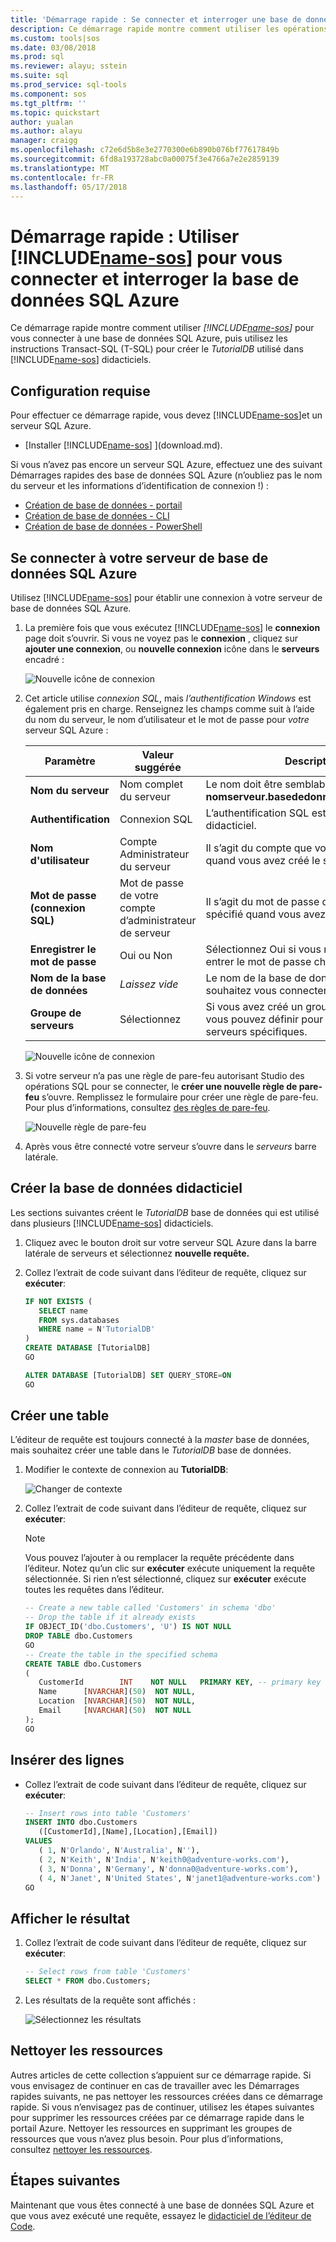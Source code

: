 ```yaml
---
title: 'Démarrage rapide : Se connecter et interroger une base de données SQL Azure à l’aide des opérations de SQL Studio (version préliminaire) | Documents Microsoft'
description: Ce démarrage rapide montre comment utiliser les opérations de SQL Studio (version préliminaire) pour vous connecter à une base de données SQL et exécuter une requête
ms.custom: tools|sos
ms.date: 03/08/2018
ms.prod: sql
ms.reviewer: alayu; sstein
ms.suite: sql
ms.prod_service: sql-tools
ms.component: sos
ms.tgt_pltfrm: ''
ms.topic: quickstart
author: yualan
ms.author: alayu
manager: craigg
ms.openlocfilehash: c72e6d5b8e3e2770300e6b890b076bf77617849b
ms.sourcegitcommit: 6fd8a193728abc0a00075f3e4766a7e2e2859139
ms.translationtype: MT
ms.contentlocale: fr-FR
ms.lasthandoff: 05/17/2018
---
```

# <a name="quickstart-use-includename-sosincludesname-sos-shortmd-to-connect-and-query-azure-sql-database"></a>Démarrage rapide : Utiliser [!INCLUDE[name-sos](../includes/name-sos-short.md)] pour vous connecter et interroger la base de données SQL Azure

Ce démarrage rapide montre comment utiliser *[!INCLUDE[name-sos](../includes/name-sos-short.md)]* pour vous connecter à une base de données SQL Azure, puis utilisez les instructions Transact-SQL (T-SQL) pour créer le *TutorialDB* utilisé dans [!INCLUDE[name-sos](../includes/name-sos-short.md)] didacticiels.

## <a name="prerequisites"></a>Configuration requise

Pour effectuer ce démarrage rapide, vous devez [!INCLUDE[name-sos](../includes/name-sos-short.md)]et un serveur SQL Azure.

- [Installer [!INCLUDE[name-sos](../includes/name-sos-short.md)] ](download.md).

Si vous n’avez pas encore un serveur SQL Azure, effectuez une des suivant Démarrages rapides des base de données SQL Azure (n’oubliez pas le nom du serveur et les informations d’identification de connexion !) :

- [Création de base de données - portail](https://docs.microsoft.com/azure/sql-database/sql-database-get-started-portal)
- [Création de base de données - CLI](https://docs.microsoft.com/azure/sql-database/sql-database-get-started-cli)
- [Création de base de données - PowerShell](https://docs.microsoft.com/azure/sql-database/sql-database-get-started-powershell)


## <a name="connect-to-your-azure-sql-database-server"></a>Se connecter à votre serveur de base de données SQL Azure

Utilisez [!INCLUDE[name-sos](../includes/name-sos-short.md)] pour établir une connexion à votre serveur de base de données SQL Azure.

1. La première fois que vous exécutez [!INCLUDE[name-sos](../includes/name-sos-short.md)] le **connexion** page doit s’ouvrir. Si vous ne voyez pas le **connexion** , cliquez sur **ajouter une connexion**, ou **nouvelle connexion** icône dans le **serveurs** encadré :
   
   ![Nouvelle icône de connexion](media/quickstart-sql-database/new-connection-icon.png)

2. Cet article utilise *connexion SQL*, mais *l’authentification Windows* est également pris en charge. Renseignez les champs comme suit à l’aide du nom du serveur, le nom d’utilisateur et le mot de passe pour *votre* serveur SQL Azure :

   | Paramètre       | Valeur suggérée |  Description |
   | ------------ | ------------------ | ------------------------------------------------- | 
   | **Nom du serveur** | Nom complet du serveur | Le nom doit être semblable à celui-ci : **nomserveur.basededonnées.Windows.NET** |
   | **Authentification** | Connexion SQL| L’authentification SQL est utilisée dans ce didacticiel. |
   | **Nom d'utilisateur** | Compte Administrateur du serveur | Il s’agit du compte que vous avez spécifié quand vous avez créé le serveur. |
   | **Mot de passe (connexion SQL)** | Mot de passe de votre compte d’administrateur de serveur | Il s’agit du mot de passe que vous avez spécifié quand vous avez créé le serveur. |
   | **Enregistrer le mot de passe** | Oui ou Non | Sélectionnez Oui si vous ne souhaitez pas entrer le mot de passe chaque fois. |
   | **Nom de la base de données** | *Laissez vide* | Le nom de la base de données que vous souhaitez vous connecter. |
   | **Groupe de serveurs** | Sélectionnez <Default> | Si vous avez créé un groupe de serveurs, vous pouvez définir pour un groupe de serveurs spécifiques. | 

   ![Nouvelle icône de connexion](media/quickstart-sql-database/new-connection-screen.png)  

3. Si votre serveur n’a pas une règle de pare-feu autorisant Studio des opérations SQL pour se connecter, le **créer une nouvelle règle de pare-feu** s’ouvre. Remplissez le formulaire pour créer une règle de pare-feu. Pour plus d’informations, consultez [des règles de pare-feu](https://docs.microsoft.com/azure/sql-database/sql-database-firewall-configure).

   ![Nouvelle règle de pare-feu](media/quickstart-sql-database/firewall.png)  

4. Après vous être connecté votre serveur s’ouvre dans le *serveurs* barre latérale.

## <a name="create-the-tutorial-database"></a>Créer la base de données didacticiel

Les sections suivantes créent le *TutorialDB* base de données qui est utilisé dans plusieurs [!INCLUDE[name-sos](../includes/name-sos-short.md)] didacticiels.

1. Cliquez avec le bouton droit sur votre serveur SQL Azure dans la barre latérale de serveurs et sélectionnez **nouvelle requête.**

1. Collez l’extrait de code suivant dans l’éditeur de requête, cliquez sur **exécuter**:

   ```sql
   IF NOT EXISTS (
      SELECT name
      FROM sys.databases
      WHERE name = N'TutorialDB'
   )
   CREATE DATABASE [TutorialDB]
   GO

   ALTER DATABASE [TutorialDB] SET QUERY_STORE=ON
   GO
   ```



## <a name="create-a-table"></a>Créer une table

L’éditeur de requête est toujours connecté à la *master* base de données, mais souhaitez créer une table dans le *TutorialDB* base de données. 

1. Modifier le contexte de connexion au **TutorialDB**:

   ![Changer de contexte](media/quickstart-sql-database/change-context.png)



1. Collez l’extrait de code suivant dans l’éditeur de requête, cliquez sur **exécuter**:

   > [!NOTE]
   > Vous pouvez l’ajouter à ou remplacer la requête précédente dans l’éditeur. Notez qu’un clic sur **exécuter** exécute uniquement la requête sélectionnée. Si rien n’est sélectionné, cliquez sur **exécuter** exécute toutes les requêtes dans l’éditeur.

   ```sql
   -- Create a new table called 'Customers' in schema 'dbo'
   -- Drop the table if it already exists
   IF OBJECT_ID('dbo.Customers', 'U') IS NOT NULL
   DROP TABLE dbo.Customers
   GO
   -- Create the table in the specified schema
   CREATE TABLE dbo.Customers
   (
      CustomerId        INT    NOT NULL   PRIMARY KEY, -- primary key column
      Name      [NVARCHAR](50)  NOT NULL,
      Location  [NVARCHAR](50)  NOT NULL,
      Email     [NVARCHAR](50)  NOT NULL
   );
   GO
   ```


## <a name="insert-rows"></a>Insérer des lignes

- Collez l’extrait de code suivant dans l’éditeur de requête, cliquez sur **exécuter**:

   ```sql
   -- Insert rows into table 'Customers'
   INSERT INTO dbo.Customers
      ([CustomerId],[Name],[Location],[Email])
   VALUES
      ( 1, N'Orlando', N'Australia', N''),
      ( 2, N'Keith', N'India', N'keith0@adventure-works.com'),
      ( 3, N'Donna', N'Germany', N'donna0@adventure-works.com'),
      ( 4, N'Janet', N'United States', N'janet1@adventure-works.com')
   GO
   ```


## <a name="view-the-result"></a>Afficher le résultat
1. Collez l’extrait de code suivant dans l’éditeur de requête, cliquez sur **exécuter**:

   ```sql
   -- Select rows from table 'Customers'
   SELECT * FROM dbo.Customers;
   ```

1. Les résultats de la requête sont affichés :

   ![Sélectionnez les résultats](media/quickstart-sql-database/select-results.png)


## <a name="clean-up-resources"></a>Nettoyer les ressources

Autres articles de cette collection s’appuient sur ce démarrage rapide. Si vous envisagez de continuer en cas de travailler avec les Démarrages rapides suivants, ne pas nettoyer les ressources créées dans ce démarrage rapide. Si vous n’envisagez pas de continuer, utilisez les étapes suivantes pour supprimer les ressources créées par ce démarrage rapide dans le portail Azure.
Nettoyer les ressources en supprimant les groupes de ressources que vous n’avez plus besoin. Pour plus d’informations, consultez [nettoyer les ressources](https://docs.microsoft.com/en-us/azure/sql-database/sql-database-get-started-portal#clean-up-resources).

## <a name="next-steps"></a>Étapes suivantes

Maintenant que vous êtes connecté à une base de données SQL Azure et que vous avez exécuté une requête, essayez le [didacticiel de l’éditeur de Code](tutorial-sql-editor.md).
